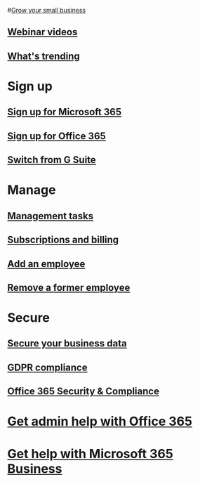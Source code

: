 
#[Grow your small business](../admin/grow-your-small-business/grow-your-small-business?toc=/office365/smallbusiness/toc.json&bc=/office365/smallbusiness/breadcrumb/toc.json)
## [Webinar videos](../admin/grow-your-small-business/previous-webinar-videos?toc=/office365/smallbusiness/toc.json&bc=/office365/smallbusiness/breadcrumb/toc.json)
## [What's trending](../admin/grow-your-small-business/what-s-trending?toc=/office365/smallbusiness/toc.json&bc=/office365/smallbusiness/breadcrumb/toc.json)
# Sign up
## [Sign up for Microsoft 365](https://support.office.com/article/6ab4bbcd-79cf-4000-a0bd-d42ce4d12816) 
## [Sign up for Office 365](https://support.office.com/article/6ab4bbcd-79cf-4000-a0bd-d42ce4d12816) 
## [Switch from G Suite](https://support.office.com/article/cff9f9fb-956e-4cb9-8b64-d7ebc1911123)
# Manage
## [Management tasks](https://support.office.com/article/6d4259dd-0933-4117-94b6-36c602e3460d)
## [Subscriptions and billing](..Admin/subscriptions-and-billing/subscriptions-and-billing)
## [Add an employee](../Admin/add-users/add-new-employee?toc=/office365/smallbusiness/toc.json&bc=/office365/smallbusiness/breadcrumb/toc.json)
## [Remove a former employee](../Admin/add-users/remove-former-employee?toc=/office365/smallbusiness/toc.json&bc=/office365/smallbusiness/breadcrumb/toc.json)
# Secure
## [Secure your business data](../Admin/security-and-compliance/secure-your-business-data?toc=/office365/smallbusiness/toc.json&bc=/office365/smallbusiness/breadcrumb/toc.json)
## [GDPR compliance](../Admin/security-and-compliance/gdpr-compliance?toc=/office365/smallbusiness/toc.json&bc=/office365/smallbusiness/breadcrumb/toc.json)
## [Office 365 Security & Compliance](../office365/securitycompliance)
# [Get admin help with Office 365](../admin/admin-home_target="_blank")
# [Get help with Microsoft 365 Business](https://support.office.com/article/496e690b-b75d-4ff5-bf34-cc32905d0364_target="_blank")